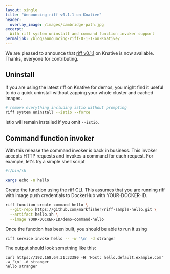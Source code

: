 ```yaml
---
layout: single
title: "Announcing riff v0.1.1 on Knative"
header:
  overlay_image: /images/cambridge-path.jpg
excerpt:
  With riff system uninstall and command function invoker support    
permalink: /blog/announcing-riff-0-1-1-on-Knative/
---
```


We are pleased to announce that [riff v0.1.1](https://github.com/projectriff/riff/releases/tag/v0.1.1) on Knative is now available. Thanks, everyone for contributing.

## Uninstall

If you are using the latest riff on Knative for demos, you might find it useful to do a quick uninstall without zapping your whole cluster and cached images.

```sh
# remove everything including istio without prompting 
riff system uninstall --istio --force
```

Istio will remain installed if you omit `--istio`. 

## Command function invoker

With this release the command invoker is back in business.  This invoker accepts HTTP requests and invokes a command for each request. For example, let's try a simple shell script

```sh
#!/bin/sh

xargs echo -n hello
```

Create the function using the riff CLI. This assumes that you are running riff with image push credentials to DockerHub with YOUR-DOCKER-ID.

```sh
riff function create command hello \
  --git-repo https://github.com/markfisher/riff-sample-hello.git \
  --artifact hello.sh \
  --image YOUR-DOCKER-ID/demo-command-hello
```

Once the function has been built, you should be able to run it using

```sh
riff service invoke hello -- -w '\n' -d stranger
```

The output should look something like this:

```
curl https://192.168.64.31:32380 -H 'Host: hello.default.example.com' -w '\n' -d stranger
hello stranger
```
